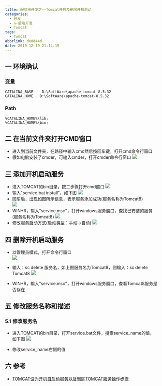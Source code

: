 ```yaml
---
title: 服务器开发之——Tomcat开启及删除开机启动
categories:
  - 开发
  - G-后端开发
  - Tomcat
tags:
  - Tomcat
abbrlink: de8d44d
date: 2019-12-19 21:14:19
---
```

## 一 环境确认

### 变量

```
CATALINA_BASE    D:\SoftWare\apache-tomcat-8.5.32     
CATALINA_HOME   D:\SoftWare\apache-tomcat-8.5.32
```
<!--more-->
### Path
```
%CATALINA_HOME%\lib;   
%CATALINA_HOME%\bin;
```

## 二 在当前文件夹打开CMD窗口
* 进入到当前文件夹，在路径中输入cmd然后按回车键，打开cmd命令行窗口
* 假如电脑安装了cmder，可输入cmder，打开cmder命令行窗口
![][1]



## 三 添加开机启动服务

* 进入TOMCAT的bin目录，按二步骤打开cmd窗口
![][2]
* 输入"service.bat install"，如下图
![][3]
* 回车后，出现如图所示信息，表示服务添加成功(服务名称为Tomcat8)  
![][4]
* WIN+R，输入"service.msc"，打开windows服务窗口，查找已安装的服务(服务名称为Tomcat8)
![][5]
* 修改服务启动方式(启动类型：手动->自动)
![][6]

## 四 删除开机启动服务

* 以管理员模式，打开命令行窗口  
![][7]
* 输入：sc delete 服务名，如上图服务名为Tomcat8，则输入：sc delete Tomcat8
![][8]

* WIN+R，输入"service.msc"，打开windows服务窗口，查看Tomcat8服务是否存在

## 五 修改服务名称和描述

### 5.1 修改服务名

* 进入TOMCAT的bin目录，打开service.bat文件，搜索service_name的值，如下图
![][9]

* 修改service_name右侧的值

## 六 参考

* [TOMCAT设为开机自启动服务以及删除TOMCAT服务操作步骤][10]



[1]: https://raw.githubusercontent.com/PGzxc/CDN/master/blog-image/file-open-cmd.gif
[2]: https://raw.githubusercontent.com/PGzxc/CDN/master/blog-image/tomcat-open-cmder.png
[3]: https://raw.githubusercontent.com/PGzxc/CDN/master/blog-image/tomcat-service-install.png
[4]: https://raw.githubusercontent.com/PGzxc/CDN/master/blog-image/tomcat-service-installed.png
[5]: https://raw.githubusercontent.com/PGzxc/CDN/master/blog-image/tomcat-service-show-windows-msc.png
[6]: https://raw.githubusercontent.com/PGzxc/CDN/master/blog-image/tomcat-start-auto-set.png
[7]: https://raw.githubusercontent.com/PGzxc/CDN/master/blog-image/tomcat-delete-open-cmder.png
[8]: https://raw.githubusercontent.com/PGzxc/CDN/master/blog-image/tomcat-delete-tomcat-service.png
[9]: https://raw.githubusercontent.com/PGzxc/CDN/master/blog-image/tomcat-modify-search-servicename.png
[10]:https://www.cnblogs.com/kengqiangmao/p/10861065.html